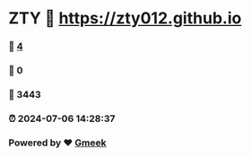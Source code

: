 # ZTY :link: https://zty012.github.io 
### :page_facing_up: [4](https://zty012.github.io/tag.html) 
### :speech_balloon: 0 
### :hibiscus: 3443 
### :alarm_clock: 2024-07-06 14:28:37 
### Powered by :heart: [Gmeek](https://github.com/Meekdai/Gmeek)
